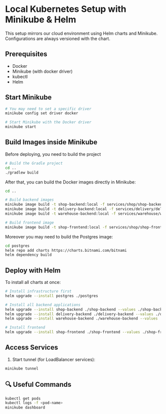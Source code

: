 # Local Kubernetes Setup with Minikube & Helm

This setup mirrors our cloud environment using Helm charts and Minikube.
Configurations are always versioned with the chart.

## Prerequisites

- Docker
- Minikube (with docker driver)
- kubectl
- Helm

## Start Minikube

```bash
# You may need to set a specific driver
minikube config set driver docker

# Start Minikube with the Docker driver
minikube start
```

## Build Images inside Minikube

Before deploying, you need to build the project

```bash
# Build the Gradle project
cd ..
./gradlew build
```

After that, you can build the Docker images directly in Minikube:

```bash
cd ..

# Build backend images
minikube image build -t shop-backend:local -f services/shop/shop-backend/Dockerfile .
minikube image build -t delivery-backend:local -f services/delivery/delivery-backend/Dockerfile .
minikube image build -t warehouse-backend:local -f services/warehouse/warehouse-backend/Dockerfile .

# Build frontend image
minikube image build -t shop-frontend:local -f services/shop/shop-frontend/Dockerfile .
```

Moreover you may need to build the Postgres image:

```bash
cd postgres
helm repo add charts https://charts.bitnami.com/bitnami
helm dependency build
```

## Deploy with Helm

To install all charts at once:

```bash
# Install infrastructure first
helm upgrade --install postgres ./postgres

# Install all backend applications
helm upgrade --install shop-backend ./shop-backend --values ./shop-backend/values.local.yaml
helm upgrade --install delivery-backend ./delivery-backend --values ./delivery-backend/values.local.yaml
helm upgrade --install warehouse-backend ./warehouse-backend --values ./warehouse-backend/values.local.yaml

# Install frontend 
helm upgrade --install shop-frontend ./shop-frontend --values ./shop-frontend/values.local.yaml
```

## Access Services

1. Start tunnel (for LoadBalancer services):

```bash
minikube tunnel
```

## 🔍 Useful Commands

```bash
kubectl get pods
kubectl logs -f <pod-name>
minikube dashboard
```
